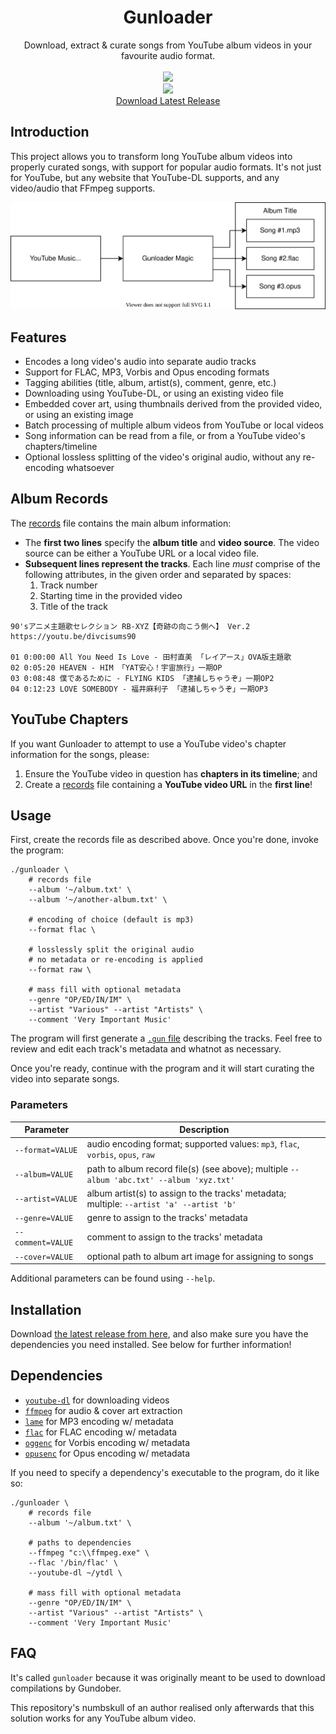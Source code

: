 <html>
    <h1 align='center'>
        Gunloader
    </h1>
    <p align='center'>
        Download, extract & curate songs from YouTube album videos in your favourite audio format.
        <br>
        <br>
        <img src='https://user-images.githubusercontent.com/10241434/135048812-156d9a9a-0218-42e8-9bcf-1b67ff7acbef.png'>
        <br>
        <img src='https://user-images.githubusercontent.com/10241434/135047939-dc7c2d36-a10c-4be2-ae0c-4961c3cb1a20.png'>
        <br>
        <a href='https://github.com/yumiris/Gunloader/releases/latest'>Download Latest Release</a>
    </p>
</html>

## Introduction

This project allows you to transform long YouTube album videos into properly curated songs, with support for popular audio formats. It's not just for YouTube, but any website that YouTube-DL supports, and any video/audio that FFmpeg supports.

![gunloader diagram](./doc/gunloader.svg)

## Features

- Encodes a long video's audio into separate audio tracks
- Support for FLAC, MP3, Vorbis and Opus encoding formats
- Tagging abilities (title, album, artist(s), comment, genre, etc.)
- Downloading using YouTube-DL, or using an existing video file
- Embedded cover art, using thumbnails derived from the provided video, or using an existing image
- Batch processing of multiple album videos from YouTube or local videos
- Song information can be read from a file, or from a YouTube video's chapters/timeline
- Optional lossless splitting of the video's original audio, without any re-encoding whatsoever

## Album Records

The [records](./doc/album.md) file contains the main album information:

- The **first two lines** specify the **album title** and **video source**. The video source can be either a YouTube URL or a local video file.
- **Subsequent lines represent the tracks**. Each line *must* comprise of the following attributes, in the given order and separated by spaces:
  1. Track number
  2. Starting time in the provided video
  3. Title of the track

```
90'sアニメ主題歌セレクション RB-XYZ【奇跡の向こう側へ】 Ver.2
https://youtu.be/divcisums90

01 0:00:00 All You Need Is Love - 田村直美 「レイアース」OVA版主題歌
02 0:05:20 HEAVEN - HIM 「YAT安心！宇宙旅行」一期OP
03 0:08:48 僕であるために - FLYING KIDS 「逮捕しちゃうぞ」一期OP2
04 0:12:23 LOVE SOMEBODY - 福井麻利子 「逮捕しちゃうぞ」一期OP3
```

## YouTube Chapters

If you want Gunloader to attempt to use a YouTube video's chapter information for the songs, please:

1. Ensure the YouTube video in question has **chapters in its timeline**; and
2. Create a [records](./doc/album.md) file containing a **YouTube video URL** in the **first line**!

## Usage

First, create the records file as described above. Once you're done, invoke the program:

```shell
./gunloader \
    # records file
    --album '~/album.txt' \
    --album '~/another-album.txt' \

    # encoding of choice (default is mp3)
    --format flac \

    # losslessly split the original audio
    # no metadata or re-encoding is applied
    --format raw \

    # mass fill with optional metadata
    --genre "OP/ED/IN/IM" \
    --artist "Various" --artist "Artists" \
    --comment 'Very Important Music'
```

The program will first generate a [`.gun` file](./doc/compiling.md) describing the tracks. Feel free to review and edit each track's metadata and whatnot as necessary.

Once you're ready, continue with the program and it will start curating the video into separate songs.

### Parameters

| Parameter         | Description                                                                              |
| ----------------- | ---------------------------------------------------------------------------------------- |
| `--format=VALUE`  | audio encoding format; supported values: `mp3`, `flac`, `vorbis`, `opus`, `raw`          |
| `--album=VALUE`   | path to album record file(s) (see above); multiple `--album 'abc.txt' --album 'xyz.txt'` |
| `--artist=VALUE`  | album artist(s) to assign to the tracks' metadata; multiple: `--artist 'a' --artist 'b'` |
| `--genre=VALUE`   | genre to assign to the tracks' metadata                                                  |
| `--comment=VALUE` | comment to assign to the tracks' metadata                                                |
| `--cover=VALUE`   | optional path to album art image for assigning to songs                                  |

Additional parameters can be found using `--help`.

## Installation

Download [the latest release from here](https://github.com/yumiris/Gunloader/releases/latest), and also make sure you have the dependencies you need installed. See below for further information!

## Dependencies

- [`youtube-dl`](https://ytdl-org.github.io/youtube-dl/) for downloading videos
- [`ffmpeg`](https://www.ffmpeg.org/) for audio & cover art extraction
- [`lame`](https://lame.sourceforge.net/) for MP3 encoding w/ metadata
- [`flac`](https://xiph.org/flac/) for FLAC encoding w/ metadata
- [`oggenc`](https://www.xiph.org/vorbis/) for Vorbis encoding w/ metadata
- [`opusenc`](https://wiki.xiph.org/Opus-tools) for Opus encoding w/ metadata

If you need to specify a dependency's executable to the program, do it like so:

```shell
./gunloader \
    # records file
    --album '~/album.txt' \

    # paths to dependencies
    --ffmpeg "c:\\ffmpeg.exe" \
    --flac '/bin/flac' \
    --youtube-dl ~/ytdl \

    # mass fill with optional metadata
    --genre "OP/ED/IN/IM" \
    --artist "Various" --artist "Artists" \
    --comment 'Very Important Music'
```

## FAQ

It's called `gunloader` because it was originally meant to be used to download compilations by Gundober.

This repository's numbskull of an author realised only afterwards that this solution works for any YouTube album video.
